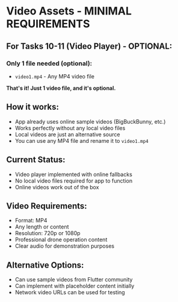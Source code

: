 # Video Assets - MINIMAL REQUIREMENTS

## For Tasks 10-11 (Video Player) - OPTIONAL:

### Only 1 file needed (optional):

- `video1.mp4` - Any MP4 video file

**That's it! Just 1 video file, and it's optional.**

## How it works:

- App already uses online sample videos (BigBuckBunny, etc.)
- Works perfectly without any local video files
- Local videos are just an alternative source
- You can use any MP4 file and rename it to `video1.mp4`

## Current Status:

- Video player implemented with online fallbacks
- No local video files required for app to function
- Online videos work out of the box

## Video Requirements:

- Format: MP4
- Any length or content
- Resolution: 720p or 1080p
- Professional drone operation content
- Clear audio for demonstration purposes

## Alternative Options:

- Can use sample videos from Flutter community
- Can implement with placeholder content initially
- Network video URLs can be used for testing

